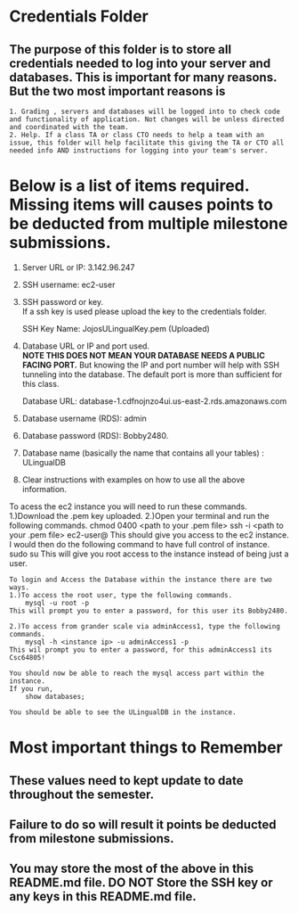 # Credentials Folder

## The purpose of this folder is to store all credentials needed to log into your server and databases. This is important for many reasons. But the two most important reasons is
    1. Grading , servers and databases will be logged into to check code and functionality of application. Not changes will be unless directed and coordinated with the team.
    2. Help. If a class TA or class CTO needs to help a team with an issue, this folder will help facilitate this giving the TA or CTO all needed info AND instructions for logging into your team's server. 


# Below is a list of items required. Missing items will causes points to be deducted from multiple milestone submissions.

1. Server URL or IP: 3.142.96.247
2. SSH username: ec2-user
3. SSH password or key.
    <br> If a ssh key is used please upload the key to the credentials folder.
    
    SSH Key Name: JojosULingualKey.pem (Uploaded)
4. Database URL or IP and port used.
    <br><strong> NOTE THIS DOES NOT MEAN YOUR DATABASE NEEDS A PUBLIC FACING PORT.</strong> But knowing the IP and port number will help with SSH tunneling into the database. The default port is more than sufficient for this class.
    
    Database URL: database-1.cdfnojnzo4ui.us-east-2.rds.amazonaws.com
    
5. Database username (RDS): admin
6. Database password (RDS): Bobby2480.
7. Database name (basically the name that contains all your tables) : ULingualDB
8. Clear instructions with examples on how to use all the above information.

To acess the ec2 instance you will need to run these commands.
    1.)Download the .pem key uploaded.
    2.)Open your terminal and run the following commands.
        chmod 0400 <path to your .pem file>
        ssh -i <path to your .pem file> ec2-user@<public IPv4 Address of instance>
    This should give you access to the ec2 instance.
    I would then do the following command to have full control of instance.
        sudo su
    This will give you root access to the instance instead of being just a user.
    
    To login and Access the Database within the instance there are two ways.
    1.)To access the root user, type the following commands.
        mysql -u root -p
    This will prompt you to enter a password, for this user its Bobby2480.
        
    2.)To access from grander scale via adminAccess1, type the following commands.
        mysql -h <instance ip> -u adminAccess1 -p
    This wil prompt you to enter a password, for this adminAccess1 its Csc64805!
    
    You should now be able to reach the mysql access part within the instance.
    If you run,
        show databases;
    
    You should be able to see the ULingualDB in the instance.
        

# Most important things to Remember
## These values need to kept update to date throughout the semester. <br>
## <strong>Failure to do so will result it points be deducted from milestone submissions.</strong><br>
## You may store the most of the above in this README.md file. DO NOT Store the SSH key or any keys in this README.md file.
